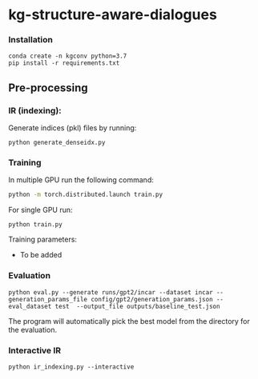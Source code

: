 # kg-structure-aware-dialogues

### Installation
```
conda create -n kgconv python=3.7
pip install -r requirements.txt
```

## Pre-processing
### IR (indexing):
Generate indices (pkl) files by running:
```
python generate_denseidx.py
```

### Training
In multiple GPU run the following command:
```bash
python -m torch.distributed.launch train.py
```
For single GPU run:
```
python train.py
```

Training parameters:
- To be added

### Evaluation
```
python eval.py --generate runs/gpt2/incar --dataset incar --generation_params_file config/gpt2/generation_params.json --eval_dataset test  --output_file outputs/baseline_test.json
```
The program will automatically pick the best model from the directory for the evaluation.

###  Interactive IR
```
python ir_indexing.py --interactive
```

